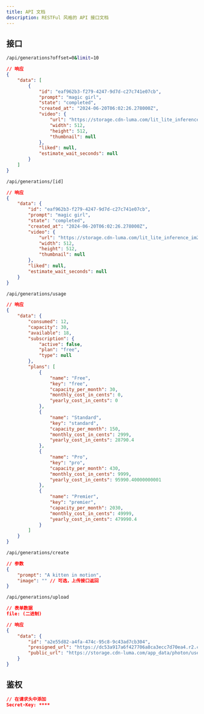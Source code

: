 ```yaml
---
title: API 文档
description: RESTFul 风格的 API 接口文档
---
```


<script>
  import Endpoint from '../lib/components/endpoints.svelte';
</script>

## 接口

<Endpoint title="列表" method="GET" description="返回所有生成列表">

```bash
/api/generations?offset=0&limit=10
```

<p></p>

```json
// 响应
{
	"data": [
		{
			"id": "eaf962b3-f279-4247-9d7d-c27c741e07cb",
			"prompt": "magic girl",
			"state": "completed",
			"created_at": "2024-06-20T06:02:26.278000Z",
			"video": {
				"url": "https://storage.cdn-luma.com/lit_lite_inference_im2vid_v1.0/7b95bfa3-553d-414d-86a0-2fdabbe033f5/watermarked_video02b0f2004112f449daa417adba5f80b75.mp4",
				"width": 512,
				"height": 512,
				"thumbnail": null
			},
			"liked": null,
			"estimate_wait_seconds": null
		}
	]
}
```

</Endpoint>

<Endpoint title="详情" method="GET" description="获取单个生成详情">

```bash
/api/generations/[id]
```

<p></p>

```json
// 响应
{
	"data": {
		"id": "eaf962b3-f279-4247-9d7d-c27c741e07cb",
		"prompt": "magic girl",
		"state": "completed",
		"created_at": "2024-06-20T06:02:26.278000Z",
		"video": {
			"url": "https://storage.cdn-luma.com/lit_lite_inference_im2vid_v1.0/7b95bfa3-553d-414d-86a0-2fdabbe033f5/watermarked_video02b0f2004112f449daa417adba5f80b75.mp4",
			"width": 512,
			"height": 512,
			"thumbnail": null
		},
		"liked": null,
		"estimate_wait_seconds": null
	}
}
```

</Endpoint>

<Endpoint title="用量" method="GET" description="获取可使用次数">

```bash
/api/generations/usage
```

<p></p>

```json
// 响应
{
	"data": {
		"consumed": 12,
		"capacity": 30,
		"available": 18,
		"subscription": {
			"active": false,
			"plan": "free",
			"type": null
		},
		"plans": [
			{
				"name": "Free",
				"key": "free",
				"capacity_per_month": 30,
				"monthly_cost_in_cents": 0,
				"yearly_cost_in_cents": 0
			},
			{
				"name": "Standard",
				"key": "standard",
				"capacity_per_month": 150,
				"monthly_cost_in_cents": 2999,
				"yearly_cost_in_cents": 28790.4
			},
			{
				"name": "Pro",
				"key": "pro",
				"capacity_per_month": 430,
				"monthly_cost_in_cents": 9999,
				"yearly_cost_in_cents": 95990.40000000001
			},
			{
				"name": "Premier",
				"key": "premier",
				"capacity_per_month": 2030,
				"monthly_cost_in_cents": 49999,
				"yearly_cost_in_cents": 479990.4
			}
		]
	}
}
```

</Endpoint>

<Endpoint title="生成" method="POST" description="生成列表">

```bash
/api/generations/create
```

<p></p>

```json
// 参数
{
	"prompt": "A kitten in motion",
	"image": "" // 可选，上传接口返回
}
```

</Endpoint>

<Endpoint title="上传图片" method="POST" description="上传图片并返回链接">

```bash
/api/generations/upload
```

<p></p>

```json
// 表单数据
file: (二进制)
```

<p></p>

```json
// 响应
{
	"data": {
		"id": "a2e55d82-a4fa-474c-95c8-9c43ad7cb304",
		"presigned_url": "https://dc53a917a6f427706a8ca3ecc7d70ea4.r2.cloudflarestorage.com/ai-lumalabs-storage/app_data/photon/user_uploads/3b700293-f1a7-4432-83f2-7e18e2f69b1f/a2e55d82-a4fa-474c-95c8-9c43ad7cb304_image_file.jpg?X-Amz-Algorithm=AWS4-HMAC-SHA256&X-Amz-Credential=60bf44f30d45b472f9dd032de33e15d1%2F20240624%2Fauto%2Fs3%2Faws4_request&X-Amz-Date=20240624T032938Z&X-Amz-Expires=86400&X-Amz-SignedHeaders=host&X-Amz-Signature=1156531d48ec63f8444676fef9455faab9acd92d764caf1aa94e74e4d142130b",
		"public_url": "https://storage.cdn-luma.com/app_data/photon/user_uploads/3b700293-f1a7-4432-83f2-7e18e2f69b1f/a2e55d82-a4fa-474c-95c8-9c43ad7cb304_image_file.jpg"
	}
}
```

</Endpoint>

## 鉴权

<Endpoint title="请求密钥" description="接口请求鉴权">

```json
// 在请求头中添加
Secret-Key: ****
```
</Endpoint>
